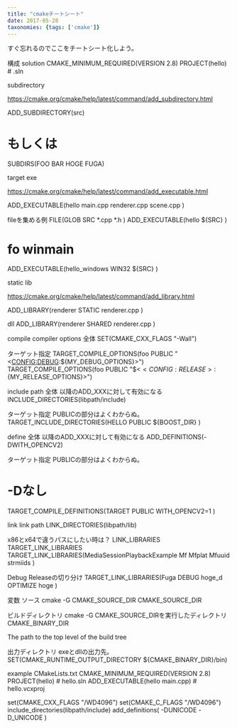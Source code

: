 ```yaml
---
title: "cmakeチートシート"
date: 2017-05-28
taxonomies: {tags: ['cmake']}
---
```


すぐ忘れるのでここをチートシート化しよう。

構成
solution
CMAKE_MINIMUM_REQUIRED(VERSION 2.8)
PROJECT(hello) # .sln

subdirectory

https://cmake.org/cmake/help/latest/command/add_subdirectory.html

ADD_SUBDIRECTORY(src)

# もしくは

SUBDIRS(FOO BAR HOGE FUGA)

target
exe

https://cmake.org/cmake/help/latest/command/add_executable.html

ADD_EXECUTABLE(hello
    main.cpp
    renderer.cpp
    scene.cpp
    )

fileを集める例
FILE(GLOB SRC
    *.cpp
    *.h
    )
ADD_EXECUTABLE(hello
    ${SRC}
    )

# fo winmain
ADD_EXECUTABLE(hello_windows WIN32
    ${SRC}
    )

static lib

https://cmake.org/cmake/help/latest/command/add_library.html

ADD_LIBRARY(renderer STATIC
    renderer.cpp
    )

dll
ADD_LIBRARY(renderer SHARED
    renderer.cpp
    )

compile
compiler options
全体
SET(CMAKE_CXX_FLAGS "-Wall")

ターゲット指定
TARGET_COMPILE_OPTIONS(foo PUBLIC "$<$<CONFIG:DEBUG>:${MY_DEBUG_OPTIONS}>")
TARGET_COMPILE_OPTIONS(foo PUBLIC "$<$<CONFIG:RELEASE>:${MY_RELEASE_OPTIONS}>")

include path
全体
以降のADD_XXXに対して有効になる
INCLUDE_DIRECTORIES(libpath/include)

ターゲット指定
PUBLICの部分はよくわからぬ。
TARGET_INCLUDE_DIRECTORIES(HELLO PUBLIC
	${BOOST_DIR}
	)

define
全体
以降のADD_XXXに対して有効になる
ADD_DEFINITIONS(-DWITH_OPENCV2)

ターゲット指定
PUBLICの部分はよくわからぬ。
# -Dなし
TARGET_COMPILE_DEFINITIONS(TARGET PUBLIC
    WITH_OPENCV2=1
    )

link
link path
LINK_DIRECTORIES(libpath/lib)

x86とx64で違うパスにしたい時は？
LINK_LIBRARIES
TARGET_LINK_LIBRARIES
TARGET_LINK_LIBRARIES(MediaSessionPlaybackExample
    Mf
    Mfplat
    Mfuuid
    strmiids
    )

Debug Releaseの切り分け
TARGET_LINK_LIBRARIES(Fuga
    DEBUG hoge_d
    OPTIMIZE hoge
    )

変数
ソース
cmake -G CMAKE_SOURCE_DIR
CMAKE_SOURCE_DIR

ビルドディレクトリ
cmake -G CMAKE_SOURCE_DIRを実行したディレクトリ
CMAKE_BINARY_DIR


The path to the top level of the build tree

出力ディレクトリ
exeとdllの出力先。
SET(CMAKE_RUNTIME_OUTPUT_DIRECTORY ${CMAKE_BINARY_DIR}/bin)

example
CMakeLists.txt
CMAKE_MINIMUM_REQUIRED(VERSION 2.8)
PROJECT(hello) # hello.sln
ADD_EXECUTABLE(hello main.cpp) # hello.vcxproj

set(CMAKE_CXX_FLAGS "/WD4096")
set(CMAKE_C_FLAGS "/WD4096")
include_directories(libpath/include)
add_definitions(
    -DUNICODE
    -D_UNICODE
    )

